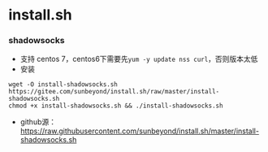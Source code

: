 # install.sh

### shadowsocks

- 支持 centos 7，centos6下需要先`yum -y update nss curl`，否则版本太低
- 安装
```
wget -O install-shadowsocks.sh https://gitee.com/sunbeyond/install.sh/raw/master/install-shadowsocks.sh
chmod +x install-shadowsocks.sh && ./install-shadowsocks.sh
```
- github源：https://raw.githubusercontent.com/sunbeyond/install.sh/master/install-shadowsocks.sh